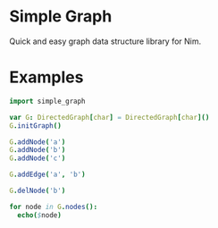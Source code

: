 Simple Graph
===
Quick and easy graph data structure library for Nim.

Examples
===
```nim
import simple_graph

var G: DirectedGraph[char] = DirectedGraph[char]()
G.initGraph()

G.addNode('a')
G.addNode('b')
G.addNode('c')

G.addEdge('a', 'b')

G.delNode('b')

for node in G.nodes():
  echo($node)
```
